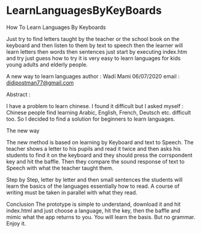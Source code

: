 # LearnLanguagesByKeyBoards
How To Learn Languages By Keyboards

Just try to find letters taught by the teacher or the school book on the keyboard and then listen to them by text to speech then 
the learner will learn letters then words then sentences just start by executing index.htm and try just guess how to try it is very easy to
learn languages for kids young adults and elderly people.

A new way to learn languages
author : Wadï Mami
06/07/2020
email : didipostman77@gmail.com

Abstract :

I have a problem to learn chinese. I found it difficult but I asked myself : Chinese
people find learning Arabic, English, French, Deutsch etc. difficult too.
So I decided to find a solution for beginners to learn languages.

The new way

The new method is based on learning by Keyboard and text to Speech.
The teacher shows a letter to his pupils and read it twice and then asks his students to
find it on the keyboard and they should press the corrspondent key and hit the baffle.
Then they compare the sound response of text to Speech with what the teacher
taught them.

Step by Step, letter by letter and then small sentences the students will learn the
basics of the languages essentially how to read. A course of writing must be taken in
parallel with what they read.

Conclusion
The prototype is simple to understand, download it and hit index.html and just choose
a language, hit the key, then the baffle and mimic what the app returns to you. You
will learn the basis. But no grammar. Enjoy it.


